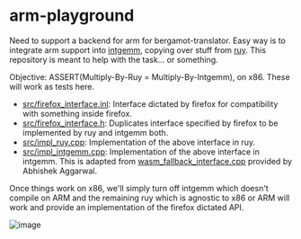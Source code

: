 # arm-playground

Need to support a backend for arm for bergamot-translator. Easy way is to
integrate arm support into [intgemm](https://github.com/kpu/intgemm), copying
over stuff from [ruy](https://github.com/google/ruy). This repository is meant
to help with the task... or something. 

Objective: ASSERT(Multiply-By-Ruy = Multiply-By-Intgemm), on x86. These will work as tests here.

* [src/firefox\_interface.inl](src/firefox_interface.inl): Interface dictated by firefox for compatibility with something inside firefox.
* [src/firefox\_interface.h](src/firefox_interface.h): Duplicates interface specified by firefox to be implemented by ruy and intgemm both.
* [src/impl\_ruy.cpp](src/impl_ruy.cpp): Implementation of the above interface in ruy.
* [src/impl\_intgemm.cpp](src/impl_intgemm.cpp): Implementation of the above interface in intgemm. This is adapted from [wasm\_fallback\_interface.cpp](https://github.com/browsermt/marian-dev/blob/master/src/tensors/cpu/wasm_intgemm_fallback.cpp) provided by Abhishek Aggarwal.

Once things work on x86, we'll simply turn off intgemm which doesn't compile on
ARM and the remaining ruy which is agnostic to x86 or ARM will work and provide
an implementation of the firefox dictated API.

![image](https://user-images.githubusercontent.com/727292/139909229-7648899c-1d97-4fc7-9def-a310aa815da9.png)
